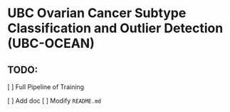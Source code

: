 # UBC Ovarian Cancer Subtype Classification and Outlier Detection (UBC-OCEAN)

## TODO:

[ ] Full Pipeline of Training

[ ] Add doc
[ ] Modify `README.md`
